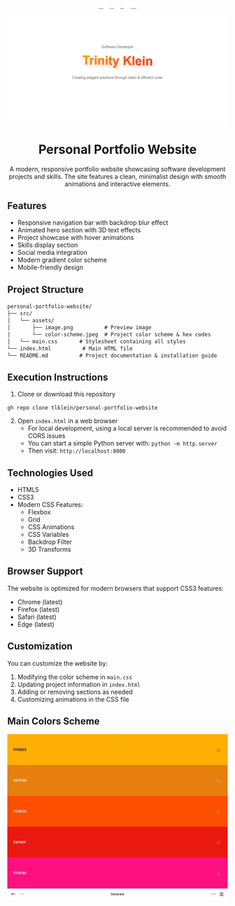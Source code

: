 
<p align='center'> 
  <img src='https://github.com/tlklein/personal-portfolio-website/blob/240e055f49bf7dc91bfa912b154572f414be3310/src/assets/image.png'>
</p>

<h1 align='center'>Personal Portfolio Website</h1>
<p align='center'>A modern, responsive portfolio website showcasing software development projects and skills. The site features a clean, minimalist design with smooth animations and interactive elements.</p>

## Features
- Responsive navigation bar with backdrop blur effect
- Animated hero section with 3D text effects
- Project showcase with hover animations
- Skills display section
- Social media integration
- Modern gradient color scheme
- Mobile-friendly design

## Project Structure
```
personal-portfolio-website/
├── src/
│   └── assets/
│       ├── image.png          # Preview image
|       └── color-scheme.jpeg  # Project color scheme & hex codes
│   └── main.css       # Stylesheet containing all styles
└── index.html          # Main HTML file
└── README.md          # Project documentation & installation guide   
```

## Execution Instructions
1. Clone or download this repository
```
gh repo clone tlklein/personal-portfolio-website
```
2. Open `index.html` in a web browser
   - For local development, using a local server is recommended to avoid CORS issues
   - You can start a simple Python server with: `python -m http.server`
   - Then visit: `http://localhost:8000`

## Technologies Used
- HTML5
- CSS3
- Modern CSS Features:
  - Flexbox
  - Grid
  - CSS Animations
  - CSS Variables
  - Backdrop Filter
  - 3D Transforms

## Browser Support
The website is optimized for modern browsers that support CSS3 features:
- Chrome (latest)
- Firefox (latest)
- Safari (latest)
- Edge (latest)

## Customization
You can customize the website by:
1. Modifying the color scheme in `main.css`
2. Updating project information in `index.html`
3. Adding or removing sections as needed
4. Customizing animations in the CSS file


## Main Colors Scheme
 ![alt text](src/assets/color-scheme.jpeg)